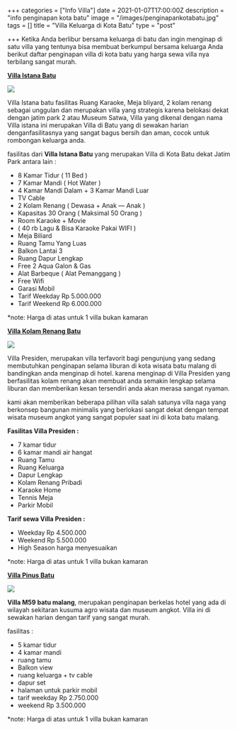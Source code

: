 +++
categories = ["Info Villa"]
date = 2021-01-07T17:00:00Z
description = "info penginapan kota batu"
image = "/images/penginapankotabatu.jpg"
tags = []
title = "Villa Keluarga di Kota Batu"
type = "post"

+++
Ketika Anda berlibur bersama keluarga di batu dan ingin menginap di satu villa yang tentunya bisa membuat berkumpul bersama keluarga Anda berikut daftar penginapan villa di kota batu yang harga sewa villa nya terbilang sangat murah.

[**Villa Istana Batu**](https://penginapankotabatu.com/villa-istana-batu-villa-fasilitas-terlengkap/)

![](/images/1_y5jjdnibivoptx4r3itfzw.png)

Villa Istana batu fasilitas Ruang Karaoke, Meja bliyard, 2 kolam renang sebagai unggulan dan merupakan villa yang strategis karena belokasi dekat dengan jatim park 2 atau Museum Satwa, Villa yang dikenal dengan nama Villa istana ini merupakan Villa di Batu yang di sewakan harian denganfasilitasnya yang sangat bagus bersih dan aman, cocok untuk rombongan keluarga anda.

fasilitas dari **Villa Istana Batu** yang merupakan Villa di Kota Batu dekat Jatim Park antara lain :

* 8 Kamar Tidur ( 11 Bed )
* 7 Kamar Mandi ( Hot Water )
* 4 Kamar Mandi Dalam + 3 Kamar Mandi Luar
* TV Cable
* 2 Kolam Renang ( Dewasa + Anak — Anak )
* Kapasitas 30 Orang ( Maksimal 50 Orang )
* Room Karaoke + Movie
* ( 40 rb Lagu & Bisa Karaoke Pakai WIFI )
* Meja Biliard
* Ruang Tamu Yang Luas
* Balkon Lantai 3
* Ruang Dapur Lengkap
* Free 2 Aqua Galon & Gas
* Alat Barbeque ( Alat Pemanggang )
* Free Wifi
* Garasi Mobil
* Tarif Weekday Rp 5.000.000
* Tarif Weekend Rp 6.000.000

\*note: Harga di atas untuk 1 villa bukan kamaran

[**Villa Kolam Renang Batu**](https://penginapankotabatu.com/villa-kolam-renang-batu-3/)

![](/images/penginapankotabatu.jpg)

Villa Presiden, merupakan villa terfavorit bagi pengunjung yang sedang membutuhkan penginapan selama liburan di kota wisata batu malang di bandingkan anda menginap di hotel. karena menginap di Villa Presiden yang berfasilitas kolam renang akan membuat anda semakin lengkap selama liburan dan memberikan kesan tersendiri anda akan merasa sangat nyaman.

kami akan memberikan beberapa pilihan villa salah satunya villa naga yang berkonsep bangunan minimalis yang berlokasi sangat dekat dengan tempat wisata museum angkot yang sangat populer saat ini di kota batu malang.

**Fasilitas Villa Presiden :**

* 7 kamar tidur
* 6 kamar mandi air hangat
* Ruang Tamu
* Ruang Keluarga
* Dapur Lengkap
* Kolam Renang Pribadi
* Karaoke Home
* Tennis Meja
* Parkir Mobil

**Tarif sewa Villa Presiden :** 

* Weekday Rp 4.500.000
* Weekend Rp 5.500.000
* High Season harga menyesuaikan

\*note: Harga di atas untuk 1 villa bukan kamaran

[**Villa Pinus Batu**](https://penginapankotabatu.com/villa-pinus-batu/)

![](/images/villa-kota-batu.jpg)

**Villa M59 batu malang**, merupakan penginapan berkelas hotel yang ada di wilayah sekitaran kusuma agro wisata dan museum angkot. Villa ini di sewakan harian dengan tarif yang sangat murah.

fasilitas :

* 5 kamar tidur
* 4 kamar mandi
* ruang tamu
* Balkon view
* ruang keluarga + tv cable
* dapur set
* halaman untuk parkir mobil
* tarif weekday Rp 2.750.000
* weekend Rp 3.500.000

\*note: Harga di atas untuk 1 villa bukan kamaran
